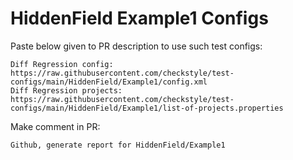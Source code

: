 # HiddenField Example1 Configs
Paste below given to PR description to use such test configs:
```
Diff Regression config: https://raw.githubusercontent.com/checkstyle/test-configs/main/HiddenField/Example1/config.xml
Diff Regression projects: https://raw.githubusercontent.com/checkstyle/test-configs/main/HiddenField/Example1/list-of-projects.properties
```
Make comment in PR:
```
Github, generate report for HiddenField/Example1
```
